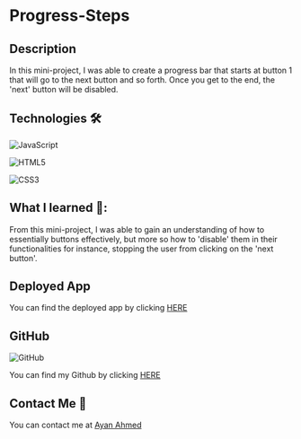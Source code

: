 # Progress-Steps

## Description

In this mini-project, I was able to create a progress bar that starts at button 1 that will go to the next button and so forth. Once you get to the end, the 'next' button will be disabled.

## Technologies 🛠

![JavaScript](https://img.shields.io/badge/javascript-%23323330.svg?style=for-the-badge&logo=javascript&logoColor=%23F7DF1E)

![HTML5](https://img.shields.io/badge/html5-%23E34F26.svg?style=for-the-badge&logo=html5&logoColor=white)

![CSS3](https://img.shields.io/badge/css3-%231572B6.svg?style=for-the-badge&logo=css3&logoColor=white)

## What I learned 📖:

From this mini-project, I was able to gain an understanding of how to essentially buttons effectively, but more so how to 'disable' them in their functionalities for instance, stopping the user from clicking on the 'next button'.

## Deployed App

You can find the deployed app by clicking [HERE]()

## GitHub

![GitHub](https://img.shields.io/badge/github-%23121011.svg?style=for-the-badge&logo=github&logoColor=white)

You can find my Github by clicking [HERE](https://github.com/ayaneey/Project-Steps)

## Contact Me 📧

You can contact me at [Ayan Ahmed](mailto:ayanahmed0210@gmail.com)

